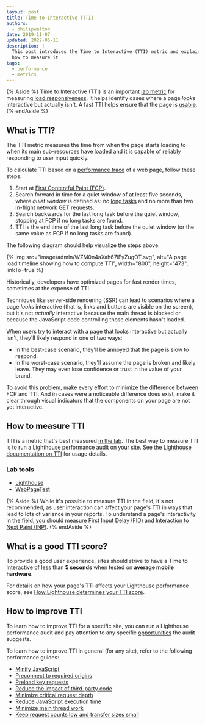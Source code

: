 ```yaml
---
layout: post
title: Time to Interactive (TTI)
authors:
  - philipwalton
date: 2019-11-07
updated: 2022-05-11
description: |
  This post introduces the Time to Interactive (TTI) metric and explains
  how to measure it
tags:
  - performance
  - metrics
---
```


{% Aside %}
  Time to Interactive (TTI) is an important [lab
  metric](/user-centric-performance-metrics/#in-the-lab) for measuring [load
  responsiveness](/user-centric-performance-metrics/#types-of-metrics). It helps
  identify cases where a page _looks_ interactive but actually isn't. A fast TTI
  helps ensure that the page is
  [usable](/user-centric-performance-metrics/#questions).
{% endAside %}

## What is TTI?

The TTI metric measures the time from when the page starts
loading to when its main sub-resources have loaded and it is capable of reliably
responding to user input quickly.

To calculate TTI based on a [performance
trace](https://developer.chrome.com/docs/devtools/evaluate-performance/reference/)
of a web page, follow these steps:

1. Start at [First Contentful Paint (FCP)](/fcp/).
2. Search forward in time for a quiet window of at least five seconds, where
   _quiet window_ is defined as: no [long
   tasks](/custom-metrics/#long-tasks-api) and no more than two in-flight
   network GET requests.
3. Search backwards for the last long task before the quiet window, stopping at
   FCP if no long tasks are found.
4. TTI is the end time of the last long task before the quiet window (or the
   same value as FCP if no long tasks are found).

The following diagram should help visualize the steps above:

{% Img src="image/admin/WZM0n4aXah67lEyZugOT.svg", alt="A page load timeline showing how to compute TTI", width="800", height="473", linkTo=true %}

Historically, developers have optimized pages for fast render times,
sometimes at the expense of TTI.

Techniques like server-side rendering (SSR) can lead to scenarios where a page
_looks_ interactive (that is, links and buttons are visible on the screen), but it's not
_actually_ interactive because the main thread is blocked or
because the JavaScript code controlling those elements hasn't loaded.

When users try to interact with a page that looks interactive but actually
isn't, they'll likely respond in one of two ways:

* In the best-case scenario, they'll be annoyed that the page is slow to respond.
* In the worst-case scenario, they'll assume the page is broken and likely
  leave. They may even lose confidence or trust in the value of your brand.

To avoid this problem, make every effort to minimize the difference
between FCP and TTI. And in cases were a noticeable difference does exist,
make it clear through visual indicators that the components on your page are not yet
interactive.

## How to measure TTI

TTI is a metric that's best measured [in the
lab](/user-centric-performance-metrics/#in-the-lab). The best way to measure TTI is to run a
Lighthouse performance audit on your site. See the [Lighthouse documentation on
TTI](/tti/) for usage details.

### Lab tools

* [Lighthouse](https://developer.chrome.com/docs/lighthouse/overview/)
* [WebPageTest](https://www.webpagetest.org/)

{% Aside %}
  While it's possible to measure TTI in the field, it's not recommended, as user
  interaction can affect your page's TTI in ways that lead to lots of variance
  in your reports. To understand a page's interactivity in the field, you should
  measure [First Input Delay (FID)](/fid/) and [Interaction to Next Paint (INP)](/inp/).
{% endAside %}

## What is a good TTI score?

To provide a good user experience, sites should strive to have a Time to
Interactive of less than **5 seconds** when tested on **average mobile
hardware**.

For details on how your page's TTI affects your Lighthouse performance score,
see [How Lighthouse determines your TTI
score](https://developer.chrome.com/docs/lighthouse/performance/interactive/#how-lighthouse-determines-your-tti-score).

## How to improve TTI

To learn how to improve TTI for a specific site, you can run a Lighthouse
performance audit and pay attention to any specific
[opportunities](https://developer.chrome.com/docs/lighthouse/performance/#opportunities) the audit suggests.

To learn how to improve TTI in general (for any site), refer to the following
performance guides:

* [Minify JavaScript](https://developer.chrome.com/docs/lighthouse/performance/unminified-javascript/e.com/docs/lighthouse/performance/unminified-javascript/)
* [Preconnect to required origins](https://developer.chrome.com/docs/lighthouse/performance/uses-rel-preconnect/)
* [Preload key requests](https://developer.chrome.com/docs/lighthouse/performance/uses-rel-preload/)
* [Reduce the impact of third-party code](https://developer.chrome.com/docs/lighthouse/performance/third-party-summary/)
* [Minimize critical request depth](https://developer.chrome.com/docs/lighthouse/performance/critical-request-chains/)
* [Reduce JavaScript execution time](https://developer.chrome.com/docs/lighthouse/performance/bootup-time/)
* [Minimize main thread work](https://developer.chrome.com/docs/lighthouse/performance/mainthread-work-breakdown/)
* [Keep request counts low and transfer sizes small](https://developer.chrome.com/docs/lighthouse/performance/resource-summary/)
